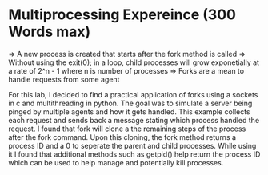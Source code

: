 # Multiprocessing Expereince (300 Words max)

=> A new process is created that starts after the fork method is called
=> Without using the exit(0); in a loop, child processes will grow exponetially at a rate of 2^n - 1 where n is 
    number of processes
=> Forks are a mean to handle requests from some agent 

For this lab, I decided to find a practical application of forks using a sockets in c and multithreading in python. The goal was to simulate a server being pinged by multiple agents and how it gets handled. This example collects each request and sends back a message stating which process handled the request. I found that fork will clone a the remaining steps of the process after the fork command. Upon this cloning, the fork method returns a process ID and a 0 to seperate the parent and child processes. While using it I found that additional methods such as getpid() help return the process ID which can be used to help manage and potentially kill processes. 